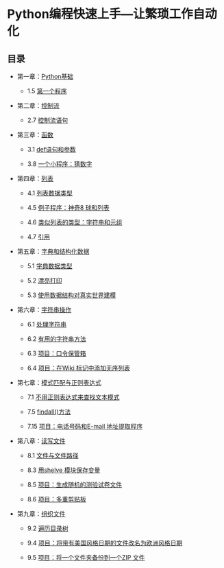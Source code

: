 # Python编程快速上手—让繁琐工作自动化

## 目录

*   第一章：[Python基础](./CH1)

    *   1.5 [第一个程序](./CH1/HelloWorld.py)

*   第二章：[控制流](./CH2)

    *   2.7 [控制流语句](./CH2/Control.py)

*   第三章：[函数](./CH3)

    *   3.1 [def语句和参数](./CH3/Function.py)
    
    *   3.8 [一个小程序：猜数字](./CH3/guessTheNumber.py)

*   第四章：[列表](./CH4)

    *   4.1 [列表数据类型](./CH4/List.py)
    
    *   4.5 [例子程序：神奇8 球和列表](./CH4/magic8Ball2.py)
    
    *   4.6 [类似列表的类型：字符串和元组](./CH4/Tuple.py)
    
    *   4.7 [引用](./CH4/Reference.py)

*   第五章：[字典和结构化数据](./CH5)

    *   5.1 [字典数据类型](./CH5/birthday.py)
    
    *   5.2 [漂亮打印](./CH5/characterCount.py)
    
    *   5.3 [使用数据结构对真实世界建模](./CH5/ticTacToe.py)

*   第六章：[字符串操作](./CH6)

    *   6.1 [处理字符串](./CH6/validateInput.py)

    *   6.2 [有用的字符串方法](./CH6/picnicTable.py)
    
    *   6.3 [项目：口令保管箱](./CH6/pw.py)
    
    *   6.4 [项目：在Wiki 标记中添加无序列表](./CH6/bulletPointAdder.py)

*   第七章：[模式匹配与正则表达式](./CH7)

    *   7.1 [不用正则表达式来查找文本模式](./CH7/isPhoneNumber.py)
    
    *   7.5 [findall()方法](./CH7/phoneNumRegex.py)
    
    *   7.15 [项目：电话号码和E-mail 地址提取程序](./CH7/phoneAndEmail.py)

*   第八章：[读写文件](./CH8)
    
    *   8.1 [文件与文件路径](./CH8/path.py)
    
    *   8.3 [用shelve 模块保存变量](./CH8/shelf.py)
    
    *   8.5 [项目：生成随机的测验试卷文件](./CH8/randomQuizGenerator.py)
    
    *   8.6 [项目：多重剪贴板](./CH8/mcb.pyw)

*   第九章：[组织文件](./CH9)

    *   9.2 [遍历目录树](./CH9/folderTree.py)
    
    *   9.4 [项目：将带有美国风格日期的文件改名为欧洲风格日期](./CH9/renameDates.py)
    
    *   9.5 [项目：将一个文件夹备份到一个ZIP 文件](./CH9/backupToZip.py)
